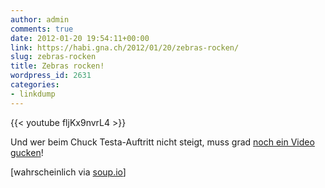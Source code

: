 ```yaml
---
author: admin
comments: true
date: 2012-01-20 19:54:11+00:00
link: https://habi.gna.ch/2012/01/20/zebras-rocken/
slug: zebras-rocken
title: Zebras rocken!
wordpress_id: 2631
categories:
- linkdump
---
```


{{< youtube fljKx9nvrL4 >}}

Und wer beim Chuck Testa-Auftritt nicht steigt, muss grad [noch ein Video gucken](https://www.youtube.com/watch?v=LJP1DphOWPs)!

[wahrscheinlich via [soup.io](http://www.soup.io/friends)]
